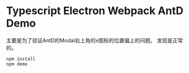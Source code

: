 Typescript Electron Webpack AntD Demo
============================================

主要是为了验证AntD的Modal右上角的x图标的位置偏上的问题。
发现是正常的。

```
npm install
npm demo
```
